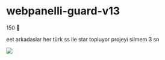 # webpanelli-guard-v13

150 🌟

eet arkadaslar her türk ss ile star topluyor projeyi silmem 3 sn

![](https://komarev.com/ghpvc/?username=respect0&color=dc143c)
